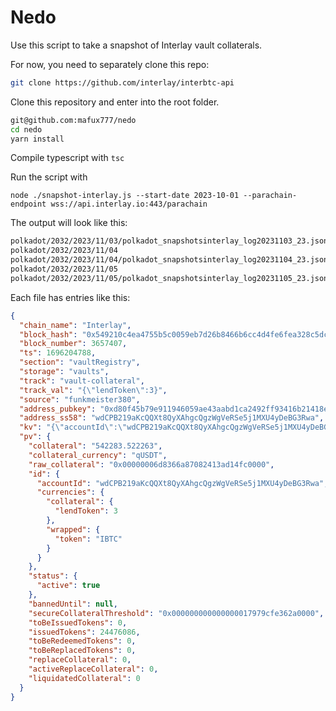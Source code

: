 # Nedo

Use this script to take a snapshot of Interlay vault collaterals. 

For now, you need to separately clone this repo:

```bash
git clone https://github.com/interlay/interbtc-api
```

Clone this repository and enter into the root folder.

```bash
git@github.com:mafux777/nedo
cd nedo
yarn install
```

Compile typescript with `tsc`

Run the script with 

`node ./snapshot-interlay.js --start-date 2023-10-01 --parachain-endpoint wss://api.interlay.io:443/parachain`

The output will look like this:

```bash
polkadot/2032/2023/11/03/polkadot_snapshotsinterlay_log20231103_23.json
polkadot/2032/2023/11/04
polkadot/2032/2023/11/04/polkadot_snapshotsinterlay_log20231104_23.json
polkadot/2032/2023/11/05
polkadot/2032/2023/11/05/polkadot_snapshotsinterlay_log20231105_23.json
```

Each file has entries like this:

```json
{
  "chain_name": "Interlay",
  "block_hash": "0x549210c4ea4755b5c0059eb7d26b8466b6cc4d4fe6fea328c5dc4beaae2a2f33",
  "block_number": 3657407,
  "ts": 1696204788,
  "section": "vaultRegistry",
  "storage": "vaults",
  "track": "vault-collateral",
  "track_val": "{\"lendToken\":3}",
  "source": "funkmeister380",
  "address_pubkey": "0xd80f45b79e911946059ae43aabd1ca2492ff93416b21418e6ca1538c1a782a27",
  "address_ss58": "wdCPB219aKcQQXt8QyXAhgcQgzWgVeRSe5j1MXU4yDeBG3Rwa",
  "kv": "{\"accountId\":\"wdCPB219aKcQQXt8QyXAhgcQgzWgVeRSe5j1MXU4yDeBG3Rwa\",\"currencies\":{\"collateral\":{\"lendToken\":3},\"wrapped\":{\"token\":\"IBTC\"}}}",
  "pv": {
    "collateral": "542283.522263",
    "collateral_currency": "qUSDT",
    "raw_collateral": "0x00000006d8366a87082413ad14fc0000",
    "id": {
      "accountId": "wdCPB219aKcQQXt8QyXAhgcQgzWgVeRSe5j1MXU4yDeBG3Rwa",
      "currencies": {
        "collateral": {
          "lendToken": 3
        },
        "wrapped": {
          "token": "IBTC"
        }
      }
    },
    "status": {
      "active": true
    },
    "bannedUntil": null,
    "secureCollateralThreshold": "0x000000000000000017979cfe362a0000",
    "toBeIssuedTokens": 0,
    "issuedTokens": 24476086,
    "toBeRedeemedTokens": 0,
    "toBeReplacedTokens": 0,
    "replaceCollateral": 0,
    "activeReplaceCollateral": 0,
    "liquidatedCollateral": 0
  }
}
```


